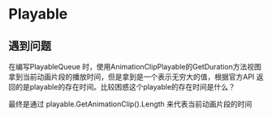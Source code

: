 # Playable

## 遇到问题

在编写PlayableQueue 时，使用AnimationClipPlayable的GetDuration方法视图拿到当前动画片段的播放时间，但是拿到是一个表示无穷大的值，根据官方API 返回的是playable的存在时间。比较困惑这个playable的存在时间是什么？

最终是通过 playable.GetAnimationClip().Length 来代表当前动画片段的时间